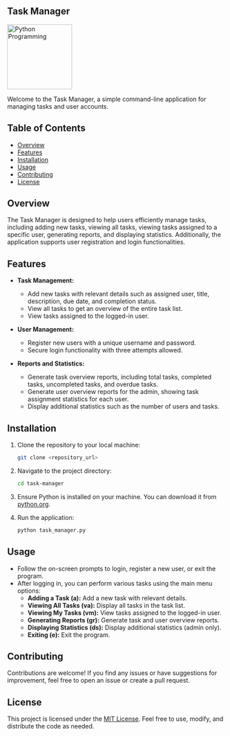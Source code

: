 ## Task Manager
   <img src="https://scontent-lhr8-1.xx.fbcdn.net/v/t39.30808-6/305399101_460902752743100_2440325437397422165_n.png?_nc_cat=108&ccb=1-7&_nc_sid=5f2048&_nc_ohc=mCkOvl5GXIQAX_fWg9j&_nc_ht=scontent-lhr8-1.xx&oh=00_AfAx-jmUkxBEPrfriD_XtW4EGHI4Z4KkTcg-GGCBwrDbfw&oe=65F18D6A" alt="Python Programming" style="width:150px;"/>


Welcome to the Task Manager, a simple command-line application for managing tasks and user accounts.

## Table of Contents

- [Overview](#overview)
- [Features](#features)
- [Installation](#installation)
- [Usage](#usage)
- [Contributing](#contributing)
- [License](#license)

## Overview

The Task Manager is designed to help users efficiently manage tasks, including adding new tasks, viewing all tasks, viewing tasks assigned to a specific user, generating reports, and displaying statistics. Additionally, the application supports user registration and login functionalities.

## Features

- **Task Management:**
  - Add new tasks with relevant details such as assigned user, title, description, due date, and completion status.
  - View all tasks to get an overview of the entire task list.
  - View tasks assigned to the logged-in user.

- **User Management:**
  - Register new users with a unique username and password.
  - Secure login functionality with three attempts allowed.

- **Reports and Statistics:**
  - Generate task overview reports, including total tasks, completed tasks, uncompleted tasks, and overdue tasks.
  - Generate user overview reports for the admin, showing task assignment statistics for each user.
  - Display additional statistics such as the number of users and tasks.

## Installation

1. Clone the repository to your local machine:

   ```bash
   git clone <repository_url>
   ```

2. Navigate to the project directory:

   ```bash
   cd task-manager
   ```

3. Ensure Python is installed on your machine. You can download it from [python.org](https://www.python.org/downloads/).

4. Run the application:

   ```bash
   python task_manager.py
   ```

## Usage

- Follow the on-screen prompts to login, register a new user, or exit the program.
- After logging in, you can perform various tasks using the main menu options:
  - **Adding a Task (a):** Add a new task with relevant details.
  - **Viewing All Tasks (va):** Display all tasks in the task list.
  - **Viewing My Tasks (vm):** View tasks assigned to the logged-in user.
  - **Generating Reports (gr):** Generate task and user overview reports.
  - **Displaying Statistics (ds):** Display additional statistics (admin only).
  - **Exiting (e):** Exit the program.

## Contributing

Contributions are welcome! If you find any issues or have suggestions for improvement, feel free to open an issue or create a pull request.

## License

This project is licensed under the [MIT License](LICENSE). Feel free to use, modify, and distribute the code as needed.
```
